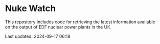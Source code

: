 # Nuke Watch

This repository includes code for retrieving the latest information available on the output of EDF nuclear power plants in the UK.

Last updated: 2024-09-17 06:18